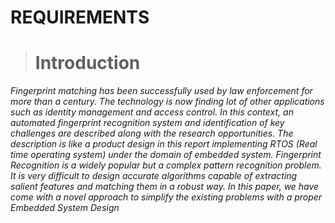 # REQUIREMENTS

> # **Introduction**

*Fingerprint matching has been successfully used by law enforcement for more than a century. The technology is now finding lot of other applications such as identity management and access control. In this context, an automated fingerprint recognition system and identification of key challenges are described along with the research opportunities. The description is like a product design in this report implementing RTOS (Real time operating system) under the domain of embedded system. Fingerprint Recognition is a widely popular but a complex pattern recognition problem. It is very difficult to design accurate algorithms capable of extracting salient features and matching them in a robust way. In this paper, we have come with a novel approach to simplify the existing problems with a proper Embedded System Design*
